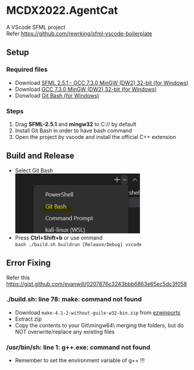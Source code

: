 # MCDX2022.AgentCat

A VScode SFML project </br>
Refer https://github.com/rewrking/sfml-vscode-boilerplate

## Setup

### Required files

- Download [SFML 2.5.1 - GCC 7.3.0 MinGW (DW2) 32-bit (for Windows)](https://www.sfml-dev.org/files/SFML-2.5.1-windows-gcc-7.3.0-mingw-32-bit.zip)
- Download [GCC 7.3.0 MinGW (DW2) 32-bit (for Windows)](https://sourceforge.net/projects/mingw-w64/files/Toolchains%20targetting%20Win32/Personal%20Builds/mingw-builds/7.3.0/threads-posix/dwarf/i686-7.3.0-release-posix-dwarf-rt_v5-rev0.7z/download)
- Donwload [Git Bash (for Windows)](https://git-scm.com/downloads)

### Steps

1. Drag **SFML-2.5.1** and **mingw32** to C:// by default
2. Install Git Bash in order to have bash command
3. Open the project by vscode and install the official C++ extension

## Build and Release

- Select Git Bash </br>
  ![gitbash](./gitbash.png)
- Press **Ctrl+Shift+b** or use ommand </br>
  `bash ./build.sh buildrun [Release/Debug] vscode`

## Error Fixing
Refer this </br>
https://gist.github.com/evanwill/0207876c3243bbb6863e65ec5dc3f058
### ./build.sh: line 78: make: command not found
- Download ``make-4.1-2-without-guile-w32-bin.zip`` from [ezwinports](https://sourceforge.net/projects/ezwinports/files/)
- Extract zip
- Copy the contents to your Git\mingw64\ merging the folders, but do NOT overwrite/replace any existing files
### /usr/bin/sh: line 1: g++.exe: command not found
- Remember to set the environment variable of g++ !!!

